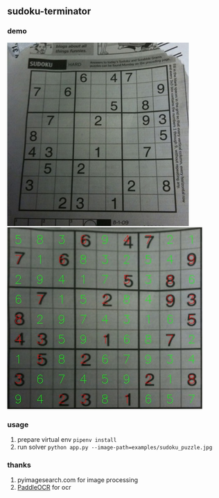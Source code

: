 sudoku-terminator
----

### demo
![](examples/aishack.jpg)
![](examples/aishack.solution.jpg)

### usage
1. prepare virtual env `pipenv install`
2. run solver `python app.py --image-path=examples/sudoku_puzzle.jpg`

### thanks
1. pyimagesearch.com for image processing
2. [PaddleOCR](https://github.com/PaddlePaddle/PaddleOCR) for ocr